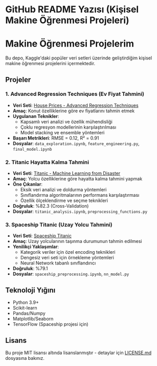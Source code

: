 # GitHub README Yazısı (Kişisel Makine Öğrenmesi Projeleri)

# Makine Öğrenmesi Projelerim

Bu depo, Kaggle'daki popüler veri setleri üzerinde geliştirdiğim kişisel makine öğrenmesi projelerini içermektedir.

## Projeler

### 1. Advanced Regression Techniques (Ev Fiyat Tahmini)
- **Veri Seti**: [House Prices - Advanced Regression Techniques](https://www.kaggle.com/competitions/h...)
- **Amaç**: Konut özelliklerine göre ev fiyatlarını tahmin etmek
- **Uygulanan Teknikler**:
  - Kapsamlı veri analizi ve özellik mühendisliği
  - Çoklu regresyon modellerinin karşılaştırılması
  - Model stacking ve ensemble yöntemleri
- **Başarı Metrikleri**: RMSE = 0.12, R² = 0.91
- **Dosyalar**: `data_exploration.ipynb`, `feature_engineering.py`, `final_model.ipynb`

### 2. Titanic Hayatta Kalma Tahmini
- **Veri Seti**: [Titanic - Machine Learning from Disaster](https://www.kaggle.com/competitions/t...)
- **Amaç**: Yolcu özelliklerine göre hayatta kalma tahmini yapmak
- **Öne Çıkanlar**:
  - Eksik veri analizi ve doldurma yöntemleri
  - Sınıflandırma algoritmalarının performans karşılaştırması
  - Özellik ölçeklendirme ve seçme teknikleri
- **Doğruluk**: %82.3 (Cross-Validation)
- **Dosyalar**: `titanic_analysis.ipynb`, `preprocessing_functions.py`

### 3. Spaceship Titanic (Uzay Yolcu Tahmini)
- **Veri Seti**: [Spaceship Titanic](https://www.kaggle.com/competitions/s...)
- **Amaç**: Uzay yolcularının taşınma durumunun tahmin edilmesi
- **Yenilikçi Yaklaşımlar**:
  - Kategorik veriler için özel encoding teknikleri
  - Dengesiz veri seti için örnekleme yöntemleri
  - Neural Network tabanlı sınıflandırıcı
- **Doğruluk**: %79.1
- **Dosyalar**: `spaceship_preprocessing.ipynb`, `nn_model.py`


## Teknoloji Yığını

- Python 3.9+
- Scikit-learn
- Pandas/Numpy
- Matplotlib/Seaborn
- TensorFlow (Spaceship projesi için)


## Lisans

Bu proje MIT lisansı altında lisanslanmıştır - detaylar için [LICENSE.md](https://github.com/KynTr4/MachineLearningProjects/blob/main/LICENSE) dosyasına bakınız.
